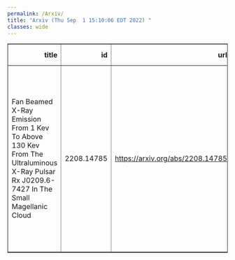```yaml
---
permalink: /Arxiv/
title: "Arxiv (Thu Sep  1 15:10:06 EDT 2022) "
classes: wide
---
```

<table border="1" class="dataframe">
  <thead>
    <tr style="text-align: right;">
      <th>title</th>
      <th>id</th>
      <th>url</th>
      <th>authors</th>
      <th>Local Authors</th>
    </tr>
  </thead>
  <tbody>
    <tr>
      <td>Fan Beamed X-Ray Emission From 1 Kev To Above 130 Kev From The   Ultraluminous X-Ray Pulsar Rx J0209.6-7427 In The Small Magellanic Cloud</td>
      <td>2208.14785</td>
      <td><a href="https://arxiv.org/abs/2208.14785" target="_blank">https://arxiv.org/abs/2208.14785</a></td>
      <td>X. Hou, M. Y. Ge, L. Ji, S. N. Zhang, Y. You, L. Tao, S. Zhang, R. Soria, H. Feng, M. Zhou, Y. L. Tuo, L. M. Song, J. C. Wang</td>
      <td>Ji Wang</td>
    </tr>
  </tbody>
</table>